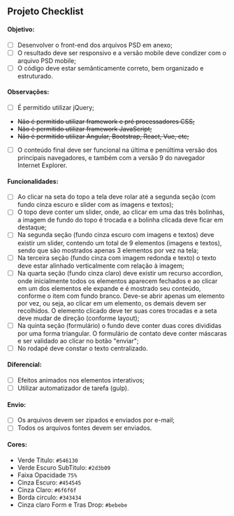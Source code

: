 ## Projeto Checklist

#### Objetivo:

- [ ] Desenvolver o front-end dos arquivos PSD em anexo;
- [ ] O resultado deve ser responsivo e a versão mobile deve condizer com o arquivo PSD mobile;
- [ ] O código deve estar semânticamente correto, bem organizado e estruturado.

#### Observações:

- [ ] É permitido utilizar jQuery;
- ~~Não é permitido utilizar framework e pré processadores CSS;~~
- ~~Não é permitido utilizar framework JavaScript;~~
- ~~Não é permitido utilizar Angular, Bootstrap, React, Vue, etc;~~
- [ ] O conteúdo final deve ser funcional na última e penúltima versão dos principais navegadores, e também com a versão 9 do navegador Internet Explorer.

#### Funcionalidades:

- [ ] Ao clicar na seta do topo a tela deve rolar até a segunda seção (com fundo cinza escuro e slider com as imagens e textos);
- [ ] O topo deve conter um slider, onde, ao clicar em uma das três bolinhas, a imagem de fundo do topo é trocada e a bolinha clicada deve ficar em destaque;
- [ ] Na segunda seção (fundo cinza escuro com imagens e textos) deve existir um slider, contendo um total de 9 elementos (imagens e textos), sendo que são mostrados apenas 3 elementos por vez na tela;
- [ ] Na terceira seção (fundo cinza com imagem redonda e texto) o texto deve estar alinhado verticalmente com relação à imagem;
- [ ] Na quarta seção (fundo cinza claro) deve existir um recurso accordion, onde inicialmente todos os elementos aparecem fechados e ao clicar em um dos elementos ele expande e é mostrado seu conteúdo, conforme o item com fundo branco. Deve-se abrir apenas um elemento por vez, ou seja, ao clicar em um elemento, os demais devem ser recolhidos. O elemento clicado deve ter suas cores trocadas e a seta deve mudar de direção (conforme layout);
- [ ] Na quinta seção (formulário) o fundo deve conter duas cores divididas por uma forma triangular. O formulário de contato deve conter máscaras e ser validado ao clicar no botão "enviar";
- [ ] No rodapé deve constar o texto centralizado.

#### Diferencial:

- [ ] Efeitos animados nos elementos interativos;
- [ ] Utilizar automatizador de tarefa (gulp).

#### Envio:

- [ ] Os arquivos devem ser zipados e enviados por e-mail;
- [ ] Todos os arquivos fontes devem ser enviados.

#### Cores:

- Verde Titulo: `#546130`
- Verde Escuro SubTitulo: `#2d3b09`
- Faixa Opacidade `75%`
- Cinza Escuro: `#454545`
- Cinza Claro: `#6f6f6f`
- Borda circulo: `#343434`
- Cinza claro Form e Tras Drop: `#bebebe`
